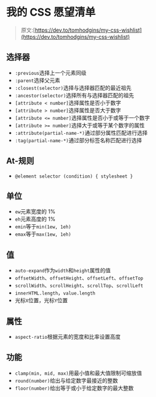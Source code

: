 # 我的 CSS 愿望清单

> 原文:[https://dev.to/tomhodgins/my-css-wishlist](https://dev.to/tomhodgins/my-css-wishlist)

## 选择器

*   `:previous`选择上一个元素同级
*   `:parent`选择父元素
*   `:closest(selector)`选择与选择器匹配的最近祖先
*   `:ancestor(selector)`选择所有与选择器匹配的祖先
*   `[attribute < number]`选择属性是否小于数字
*   `[attribute > number]`选择属性是否大于数字
*   `[attribute <= number]`选择属性是否小于或等于一个数字
*   `[attribute >= number]`选择大于或等于某个数字的属性
*   `:attribute(partial-name-*)`通过部分属性匹配进行选择
*   `:tag(partial-name-*)`通过部分标签名称匹配进行选择

## At-规则

*   `@element selector (condition) { stylesheet }`

## 单位

*   `ew`元素宽度的 1%
*   `eh`元素高度的 1%
*   `emin`等于`min(1ew, 1eh)`
*   `emax`等于`max(1ew, 1eh)`

## 值

*   `auto-expand`作为`width`和`height`属性的值
*   `offsetWidth`、`offsetHeight`、`offsetLeft`、`offsetTop`
*   `scrollWidth`、`scrollHeight`、`scrollTop`、`scrollLeft`
*   `innerHTML.length`，`value.length`
*   光标`X`位置，光标`Y`位置

## 属性

*   `aspect-ratio`根据元素的宽度和比率设置高度

## 功能

*   `clamp(min, mid, max)`用最小值和最大值限制可缩放值
*   `round(number)`给出与给定数字最接近的整数
*   `floor(number)`给出等于或小于给定数字的最大整数